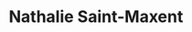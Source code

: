 ---
title: "Nathalie Saint-Maxent"
url: /viellenave-de-navarrenx/nathalie-saint-maxent/
shop: Schmuck
---